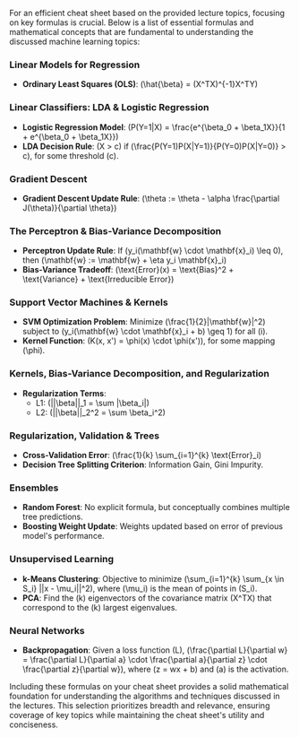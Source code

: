 For an efficient cheat sheet based on the provided lecture topics, focusing on key formulas is crucial. Below is a list of essential formulas and mathematical concepts that are fundamental to understanding the discussed machine learning topics:

### Linear Models for Regression
- **Ordinary Least Squares (OLS)**: \(\hat{\beta} = (X^TX)^{-1}X^TY\)

### Linear Classifiers: LDA & Logistic Regression
- **Logistic Regression Model**: \(P(Y=1|X) = \frac{e^{\beta_0 + \beta_1X}}{1 + e^{\beta_0 + \beta_1X}}\)
- **LDA Decision Rule**: \(X > c\) if \(\frac{P(Y=1)P(X|Y=1)}{P(Y=0)P(X|Y=0)} > c\), for some threshold \(c\).

### Gradient Descent
- **Gradient Descent Update Rule**: \(\theta := \theta - \alpha \frac{\partial J(\theta)}{\partial \theta}\)
  
### The Perceptron & Bias-Variance Decomposition
- **Perceptron Update Rule**: If \(y_i(\mathbf{w} \cdot \mathbf{x}_i) \leq 0\), then \(\mathbf{w} := \mathbf{w} + \eta y_i \mathbf{x}_i\)
- **Bias-Variance Tradeoff**: \(\text{Error}(x) = \text{Bias}^2 + \text{Variance} + \text{Irreducible Error}\)

### Support Vector Machines & Kernels
- **SVM Optimization Problem**: Minimize \(\frac{1}{2}\|\mathbf{w}\|^2\) subject to \(y_i(\mathbf{w} \cdot \mathbf{x}_i + b) \geq 1\) for all \(i\).
- **Kernel Function**: \(K(x, x') = \phi(x) \cdot \phi(x')\), for some mapping \(\phi\).

### Kernels, Bias-Variance Decomposition, and Regularization
- **Regularization Terms**: 
  - L1: \(||\beta||_1 = \sum |\beta_i|\)
  - L2: \(||\beta||_2^2 = \sum \beta_i^2\)

### Regularization, Validation & Trees
- **Cross-Validation Error**: \(\frac{1}{k} \sum_{i=1}^{k} \text{Error}_i\)
- **Decision Tree Splitting Criterion**: Information Gain, Gini Impurity.

### Ensembles
- **Random Forest**: No explicit formula, but conceptually combines multiple tree predictions.
- **Boosting Weight Update**: Weights updated based on error of previous model's performance.

### Unsupervised Learning
- **k-Means Clustering**: Objective to minimize \(\sum_{i=1}^{k} \sum_{x \in S_i} ||x - \mu_i||^2\), where \(\mu_i\) is the mean of points in \(S_i\).
- **PCA**: Find the \(k\) eigenvectors of the covariance matrix \(X^TX\) that correspond to the \(k\) largest eigenvalues.

### Neural Networks
- **Backpropagation**: Given a loss function \(L\), \(\frac{\partial L}{\partial w} = \frac{\partial L}{\partial a} \cdot \frac{\partial a}{\partial z} \cdot \frac{\partial z}{\partial w}\), where \(z = wx + b\) and \(a\) is the activation.

Including these formulas on your cheat sheet provides a solid mathematical foundation for understanding the algorithms and techniques discussed in the lectures. This selection prioritizes breadth and relevance, ensuring coverage of key topics while maintaining the cheat sheet's utility and conciseness.

